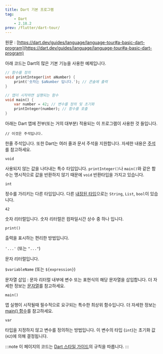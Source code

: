 ```yaml
---
title: Dart 기본 프로그램
tag:
    - Dart
    - 2.18.2
prev: /flutter/dart-tour/
---
```


원문 : [https://dart.dev/guides/language/language-tour#a-basic-dart-program](https://dart.dev/guides/language/language-tour#a-basic-dart-program)

아래 코드는 Dart의 많은 기본 기능을 사용한 예제입니다.

```dart
// 함수를 정의
void printInteger(int aNumber) {
    print('숫자는 $aNumber 입니다.'); // 콘솔에 출력
}

// 앱이 시작하면 실행되는 함수
void main() {
    var number = 42; // 변수를 정의 및 초기화
    printInteger(number); // 함수를 호출
}
```

아래는 Dart 앱에 전부(또는 거의 대부분) 적용되는 이 프로그램이 사용한 것 들입니다.

`// 이것은 주석입니다.`

한줄 주석입니다. 또한 Dart는 여러 줄과 문서 주석을 지원합니다.
자세한 내용은 [주석](comments.md)를 참고하세요.

`void`

사용되지 않는 값을 나타내는 특수 타입입니다.
`printInteger()`나 `main()`와 같은 함수는 명시적으로 값을 반환하지 않기 때문에 `void` 반환타입을 가지고 있습니다.

`int`

정수를 가리키는 다른 타입입니다.
다른 [내장된 타입](built-in-types.md)으로는 `String`, `List`, `bool`이 있습니다.

`42`

숫자 리터럴입니다.
숫자 리터럴은 컴파일시간 상수 중 하나 입니다.

`print()`

출력을 표시하는 편리한 방법입니다.

`'...'` (또는 `"..."`)

문자 리터럴입니다.

`$variableName` (또는 `${expression}`)

문자열 삽입 : 문자 리터럴 내부에 변수 또는 표현식의 해당 문자열을 삽입합니다.
더 자세한 정보는 [문자열](built-in-types.md#strings)를 참고하세요.

`main()`

앱 실행이 시작될때 필수적으로 요구되는 특수한 최상위 함수입니다.
더 자세한 정보는 [main() 함수](funtions.md#the-main-function)를 참고하세요.

`var`

타입을 지정하지 않고 변수를 정의하는 방법입니다.
이 변수의 타입 (`int`)는 초기화 값 (`42`)에 의해 결정됩니다.

:::note
이 페이지의 코드는 [Dart 스타일 가이드](https://dart.dev/guides/language/effective-dart/style)의 규칙을 따릅니다.
:::

<AdsenseB />